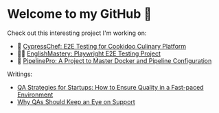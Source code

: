 # Welcome to my GitHub 👋

Check out this interesting project I'm working on:

- 🍕  [CypressChef: E2E Testing for Cookidoo Culinary Platform](https://github.com/GromN/e2e-testing-demo)
- 👩‍🏫  [EnglishMastery: Playwright E2E Testing Project](https://github.com/GromN/e2e-playwright-demo)
- 🐋  [PipelinePro: A Project to Master Docker and Pipeline Configuration](https://github.com/GromN/docker-cypress-demo)

Writings:
- [QA Strategies for Startups: How to Ensure Quality in a Fast-paced Environment](https://medium.com/@nataliia_4117/testing-strategies-for-startups-how-to-ensure-quality-in-a-fast-paced-environment-4af6a729b7e3)
- [Why QAs Should Keep an Eye on Support](https://medium.com/@nataliia_4117/why-qas-should-keep-an-eye-on-support-7b67467f44c3)
